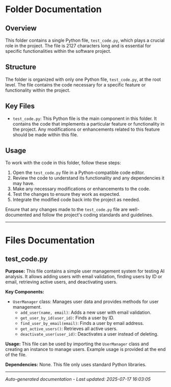 # Folder Documentation

## Overview
This folder contains a single Python file, `test_code.py`, which plays a crucial role in the project. The file is 2127 characters long and is essential for specific functionalities within the software project.

## Structure
The folder is organized with only one Python file, `test_code.py`, at the root level. The file contains the code necessary for a specific feature or functionality within the project.

## Key Files
- `test_code.py`: This Python file is the main component in this folder. It contains the code that implements a particular feature or functionality in the project. Any modifications or enhancements related to this feature should be made within this file.

## Usage
To work with the code in this folder, follow these steps:
1. Open the `test_code.py` file in a Python-compatible code editor.
2. Review the code to understand its functionality and any dependencies it may have.
3. Make any necessary modifications or enhancements to the code.
4. Test the changes to ensure they work as expected.
5. Integrate the modified code back into the project as needed.

Ensure that any changes made to the `test_code.py` file are well-documented and follow the project's coding standards and guidelines.

---

# Files Documentation

## test_code.py

**Purpose:** This file contains a simple user management system for testing AI analysis. It allows adding users with email validation, finding users by ID or email, retrieving active users, and deactivating users.

**Key Components:**
- `UserManager` class: Manages user data and provides methods for user management.
  - `add_user(name, email)`: Adds a new user with email validation.
  - `get_user_by_id(user_id)`: Finds a user by ID.
  - `find_user_by_email(email)`: Finds a user by email address.
  - `get_active_users()`: Retrieves all active users.
  - `deactivate_user(user_id)`: Deactivates a user instead of deleting.

**Usage:** This file can be used by importing the `UserManager` class and creating an instance to manage users. Example usage is provided at the end of the file.

**Dependencies:** None. This file only uses standard Python libraries.

---
*Auto-generated documentation - Last updated: 2025-07-17 16:03:05*
